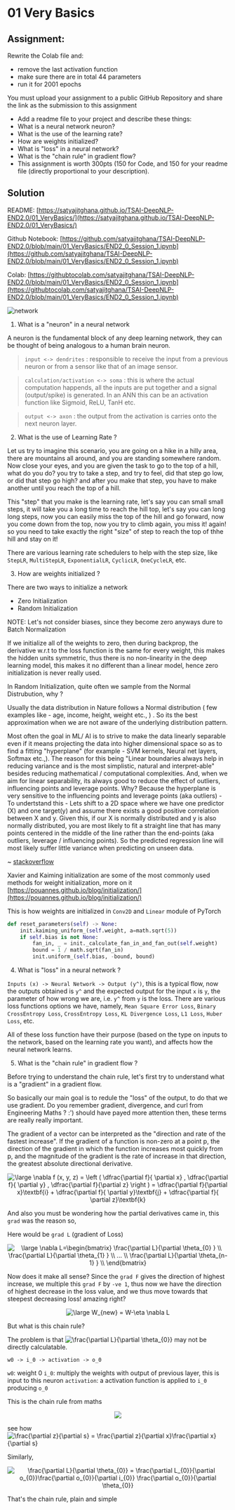 # 01 Very Basics

## Assignment:

Rewrite the Colab file and:
- remove the last activation function
- make sure there are in total 44 parameters
- run it for 2001 epochs

You must upload your assignment to a public GitHub Repository and share the link as the submission to this assignment 

- Add a readme file to your project and describe these things:
- What is a neural network neuron?
- What is the use of the learning rate?
- How are weights initialized?
- What is "loss" in a neural network?
- What is the "chain rule" in gradient flow?
- This assignment is worth 300pts (150 for Code, and 150 for your readme file (directly proportional to your description).

## Solution

README: [https://satyajitghana.github.io/TSAI-DeepNLP-END2.0/01_VeryBasics/](https://satyajitghana.github.io/TSAI-DeepNLP-END2.0/01_VeryBasics/)

Github Notebook: [https://github.com/satyajitghana/TSAI-DeepNLP-END2.0/blob/main/01_VeryBasics/END2_0_Session_1.ipynb](https://github.com/satyajitghana/TSAI-DeepNLP-END2.0/blob/main/01_VeryBasics/END2_0_Session_1.ipynb)

Colab: [https://githubtocolab.com/satyajitghana/TSAI-DeepNLP-END2.0/blob/main/01_VeryBasics/END2_0_Session_1.ipynb](https://githubtocolab.com/satyajitghana/TSAI-DeepNLP-END2.0/blob/main/01_VeryBasics/END2_0_Session_1.ipynb)

![network](network.png)

1. What is a "neuron" in a neural network

A neuron is the fundamental block of any deep learning network, they can be thought of being analogous to a human brain neuron.

> `input <-> dendrites` : responsible to receive the input from a previous neuron or from a sensor like that of an image sensor.

> `calculation/activation <-> soma` : this is where the actual computation happends, all the inputs are put together and a signal (output/spike) is generated. In an ANN this can be an activation function like Sigmoid, ReLU, TanH etc.

> `output <-> axon` : the output from the activation is carries onto the next neuron layer.

2. What is the use of Learning Rate ?

Let us try to imagine this scenario, you are going on a hike in a hilly area, there are mountains all around, and you are standing somewhere random.
Now close your eyes, and you are given the task to go to the top of a hill, what do you do? you try to take a step, and try to feel, did that step go low, or did that step go high? and after you make that step, you have to make another until you reach the top of a hill.

This "step" that you make is the learning rate, let's say you can small small steps, it will take you a long time to reach the hill top, let's say you can long long steps, now you can easily miss the top of the hill and go forward, now you come down from the top, now you try to climb again, you miss it! again! so you need to take exactly the right "size" of step to reach the top of thhe hill and stay on it!

There are various learning rate schedulers to help with the step size, like `StepLR`, `MultiStepLR`, `ExponentialLR`, `CyclicLR`, `OneCycleLR`, etc.

3. How are weights initialized ?

There are two ways to initialize a network

- Zero Initialization
- Random Initialization

NOTE: Let's not consider biases, since they become zero anyways dure to Batch Normalization

If we initialize all of the weights to zero, then during backprop, the derivative w.r.t to the loss function is the same for every weight, this makes the hidden units symmetric, thus there is no non-linearity in the deep learning model, this makes it no different than a linear model, hence zero initialization is never really used.

In Random Initialization, quite often we sample from the Normal Distrubution, why ?


Usually the data distribution in Nature follows a Normal distribution ( few examples like - age, income, height, weight etc., ) . So its the best approximation when we are not aware of the underlying distribution pattern.

Most often the goal in ML/ AI is to strive to make the data linearly separable even if it means projecting the data into higher dimensional space so as to find a fitting "hyperplane" (for example - SVM kernels, Neural net layers, Softmax etc.,). The reason for this being "Linear boundaries always help in reducing variance and is the most simplistic, natural and interpret-able" besides reducing mathematical / computational complexities. And, when we aim for linear separability, its always good to reduce the effect of outliers, influencing points and leverage points. Why? Because the hyperplane is very sensitive to the influencing points and leverage points (aka outliers) - To undertstand this - Lets shift to a 2D space where we have one predictor (X) and one target(y) and assume there exists a good positive correlation between X and y. Given this, if our X is normally distributed and y is also normally distributed, you are most likely to fit a straight line that has many points centered in the middle of the line rather than the end-points (aka outliers, leverage / influencing points). So the predicted regression line will most likely suffer little variance when predicting on unseen data.

~ [stackoverflow](https://stats.stackexchange.com/a/303640https://stats.stackexchange.com/a/303640)

Xavier and Kaiming initialization are some of the most commonly used methods for weight initialization, more on it [https://pouannes.github.io/blog/initialization/](https://pouannes.github.io/blog/initialization/)

This is how weights are initialized in `Conv2D` and `Linear` module of PyTorch

```python
def reset_parameters(self) -> None:
    init.kaiming_uniform_(self.weight, a=math.sqrt(5))
    if self.bias is not None:
        fan_in, _ = init._calculate_fan_in_and_fan_out(self.weight)
        bound = 1 / math.sqrt(fan_in)
        init.uniform_(self.bias, -bound, bound)
```

4. What is "loss" in a neural network ?

`Inputs (x) -> Neural Network -> Output (y^)`, this is a typical flow, now the outputs obtained is `y^` and the expected output for the input `x` is `y`, the parameter of how wrong we are, i.e. `y^` from `y` is the loss. There are various loss functions options we have, namely, `Mean Square Error Loss`, `Binary CrossEntropy Loss`, `CrossEntropy Loss`, `KL Divergence Loss`, `L1 Loss`, `Huber Loss`, etc.

All of these loss function have their purpose (based on the type on inputs to the network, based on the learning rate you want), and affects how the neural network learns.

5. What is the "chain rule" in gradient flow ?

Before trying to understand the chain rule, let's first try to understand what is a "gradient" in a gradient flow.

So basically our main goal is to redule the "loss" of the output, to do that we use gradient. Do you remember gradient, divergence, and curl from Engineering Maths ? :') should have payed more attention then, these terms are really really important.

The gradient of a vector can be interpreted as the "direction and rate of the fastest increase". If the gradient of a function is non-zero at a point p, the direction of the gradient in which the function increases most quickly from p, and the magnitude of the gradient is the rate of increase in that direction, the greatest absolute directional derivative.

<div align="center">
<img src="https://latex.codecogs.com/svg.latex?\bg_white&space;\large&space;\nabla&space;f&space;(x,&space;y,&space;z)&space;=&space;\left&space;(&space;\dfrac{\partial&space;f}{&space;\partial&space;x}&space;,&space;\dfrac{\partial&space;f}{&space;\partial&space;y}&space;,&space;\dfrac{\partial&space;f}{\partial&space;z}&space;\right&space;)&space;=&space;\dfrac{\partial&space;f}{\partial&space;x}\textbf{i}&space;&plus;&space;\dfrac{\partial&space;f}{&space;\partial&space;y}\textbf{j}&space;&plus;&space;\dfrac{\partial&space;f}{&space;\partial&space;z}\textbf{k}" title="\large \nabla f (x, y, z) = \left ( \dfrac{\partial f}{ \partial x} , \dfrac{\partial f}{ \partial y} , \dfrac{\partial f}{\partial z} \right ) = \dfrac{\partial f}{\partial x}\textbf{i} + \dfrac{\partial f}{ \partial y}\textbf{j} + \dfrac{\partial f}{ \partial z}\textbf{k}" />
</div>

And also you must be wondering how the partial derivatives came in, this `grad` was the reason so,

Here would be `grad L` (gradient of Loss)

<div align="center">
<img src="https://latex.codecogs.com/svg.latex?\bg_white&space;\large&space;\nabla&space;L=\begin{bmatrix}&space;\frac{\partial&space;L}{\partial&space;\theta_{0}&space;}&space;\\&space;\frac{\partial&space;L}{\partial&space;\theta_{1}&space;}&space;\\&space;...&space;\\&space;\frac{\partial&space;L}{\partial&space;\theta_{n-1}&space;}&space;\\&space;\end{bmatrix}" title="\large \nabla L=\begin{bmatrix} \frac{\partial L}{\partial \theta_{0} } \\ \frac{\partial L}{\partial \theta_{1} } \\ ... \\ \frac{\partial L}{\partial \theta_{n-1} } \\ \end{bmatrix}" />
</div>

Now does it make all sense?  Since the `grad F` gives the direction of highest increase, we multiple this `grad F` by `-ve 1`, thus now we have the direction of highest decrease in the loss value, and we thus move towards that steepest decreasing loss! amazing right?

<div align="center">
<img src="https://latex.codecogs.com/svg.latex?\bg_white&space;\large&space;W_{new}&space;=&space;W-\eta&space;\nabla&space;L" title="\large W_{new} = W-\eta \nabla L" />
</div>

But what is this chain rule?

The problem is that <img src="https://latex.codecogs.com/svg.latex?\frac{\partial&space;L}{\partial&space;\theta_{0}}" title="\frac{\partial L}{\partial \theta_{0}}" /> may not be directly calculatable.

`w0 -> i_0 -> activation -> o_0`

`w0`: weight 0
`i_0`: multiply the weights with output of previous layer, this is input to this neuron
`activation`: a activation function is applied to `i_0` producing `o_0`

This is the chain rule from maths

<div align="center">
<img src="chain_rule.png">
</div>

see how <img src="https://latex.codecogs.com/svg.latex?\frac{\partial&space;z}{\partial&space;s}&space;=&space;\frac{\partial&space;z}{\partial&space;x}\frac{\partial&space;x}{\partial&space;s}" title="\frac{\partial z}{\partial s} = \frac{\partial z}{\partial x}\frac{\partial x}{\partial s}" />

Similarly,

<div align="center">
<img src="https://latex.codecogs.com/svg.latex?\frac{\partial&space;L}{\partial&space;\theta_{0}}&space;=&space;\frac{\partial&space;L_{0}}{\partial&space;o_{0}}\frac{\partial&space;o_{0}}{\partial&space;i_{0}}&space;\frac{\partial&space;o_{0}}{\partial&space;\theta_{0}}" title="\frac{\partial L}{\partial \theta_{0}} = \frac{\partial L_{0}}{\partial o_{0}}\frac{\partial o_{0}}{\partial i_{0}} \frac{\partial o_{0}}{\partial \theta_{0}}" />
</div>

That's the chain rule, plain and simple
